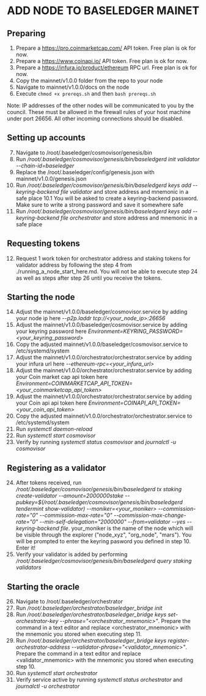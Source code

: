 # ADD NODE TO BASELEDGER MAINET


## Preparing

1.  Prepare a https://pro.coinmarketcap.com/ API token. Free plan is ok for now.
2.  Prepare a https://www.coinapi.io/ API token. Free plan is ok for now.
3.  Prepare a https://infura.io/product/ethereum RPC url. Free plan is ok for now.
4.  Copy the mainnet/v1.0.0 folder from the repo to your node
5.  Navigate to mainnet/v1.0.0/docs on the node
6.  Execute `chmod +x prereqs.sh` and then `bash prereqs.sh`

Note: IP addresses of the other nodes will be communicated to you by the council. These must be allowed in the firewall rules of your host machine under port 26656. All other incoming connections should be disabled.

## Setting up accounts

7.  Navigate to /root/.baseledger/cosmovisor/genesis/bin
8.  Run */root/.baseledger/cosmovisor/genesis/bin/baseledgerd init validator --chain-id=baseledger*
9.  Replace the /root/.baseledger/config/genesis.json with mainnet/v1.0.0/genesis.json
10.  Run */root/.baseledger/cosmovisor/genesis/bin/baseledgerd keys add --keyring-backend file validator* and store address and  mnemonic in a safe place
    10.1 You will be asked to create a keyring-backend password. Make sure to write a strong password and save it somewhere safe
11. Run */root/.baseledger/cosmovisor/genesis/bin/baseledgerd keys add --keyring-backend file orchestrator* and store address and mnemonic in a safe place

## Requesting tokens

12. Request 1 work token for orchestrator address and staking tokens for validator address by following the step 4 from ./running_a_node_start_here.md. You will not be able to execute step 24 as well as steps after step 26 until you receive the tokens.

## Starting the node

14. Adjust the mainnet/v1.0.0/baseledger/cosmovisor.service by adding your node ip here *--p2p.laddr tcp://<your_node_ip>:26656*
15. Adjust the mainnet/v1.0.0/baseledger/cosmovisor.service by adding your keyring password here *Environment=KEYRING_PASSWORD=<your_keyring_password>*
16. Copy the adjusted mainnet/v1.0.0/baseledger/cosmovisor.service to /etc/systemd/system
17. Adjust the mainnet/v1.0.0/orchestrator/orchestrator.service by adding your infura url here *--ethereum-rpc=<your_infura_url>*
18. Adjust the mainnet/v1.0.0/orchestrator/orchestrator.service by adding your Coin market cap api token here *Environment=COINMARKETCAP_API_TOKEN=<your_coinmarketcap_api_token>*
19. Adjust the mainnet/v1.0.0/orchestrator/orchestrator.service by adding your Coin api api token here *Environment=COINAPI_API_TOKEN=<your_coin_api_token>*
20. Copy the adjusted mainnet/v1.0.0/orchestrator/orchestrator.service to /etc/systemd/system
21. Run *systemctl daemon-reload*
22. Run *systemctl start cosmovisor*
23. Verify by running *systemctl status cosmovisor* and *journalctl -u cosmovisor*

## Registering as a validator

24. After tokens received, run */root/.baseledger/cosmovisor/genesis/bin/baseledgerd tx staking create-validator --amount=2000000stake --pubkey=$(/root/.baseledger/cosmovisor/genesis/bin/baseledgerd tendermint show-validator) --moniker=<your_moniker> --commission-rate="0" --commission-max-rate="0" --commission-max-change-rate="0" --min-self-delegation="2000000" --from=validator --yes --keyring-backend file*. your_moniker is the name of the node which will be visible through the explorer ("node_xyz", "org_node", "mars"). You will be prompted to enter the keyring pasword you defined in step 10. Enter it!
25. Verify your validator is added by performing */root/.baseledger/cosmovisor/genesis/bin/baseledgerd query staking validators*

## Starting the oracle

26. Navigate to /root/.baseledger/orchestrator
27. Run */root/.baseledger/orchestrator/baseledger_bridge init*
28. Run */root/.baseledger/orchestrator/baseledger_bridge keys set-orchestrator-key --phrase="<orchestrator_mnemonic>"*. Prepare the command in a text editor and replace <orchestrator_mnemonic>  with the mnemonic you stored when executing step 11.
29. Run */root/.baseledger/orchestrator/baseledger_bridge keys register-orchestrator-address --validator-phrase="<validator_mnemonic>"*. Prepare the command in a text editor and replace <validator_mnemonic>  with the mnemonic you stored when executing step 10.
30. Run *systemctl start orchestrator*
31. Verify service active by running *systemctl status orchestrator* and *journalctl -u orchestrator*
